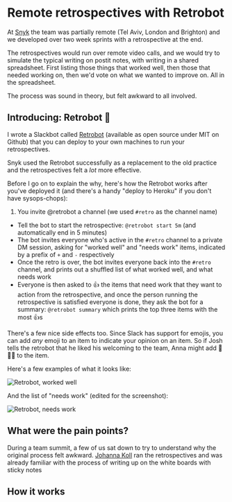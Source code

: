 # Remote retrospectives with Retrobot

At [Snyk](https://snyk.io) the team was partially remote (Tel Aviv, London and Brighton) and we developed over two week sprints with a retrospective at the end.

The retrospectives would run over remote video calls, and we would try to simulate the typical writing on postit notes, with writing in a shared spreadsheet. First listing those things that worked well, then those that needed working on, then we'd vote on what we wanted to improve on. All in the spreadsheet.

The process was sound in theory, but felt awkward to all involved.

<!--more-->

## Introducing: Retrobot 🤖

I wrote a Slackbot called [Retrobot](https://github.com/remy/retrobot#-retrobot) (available as open source under MIT on Github) that you can deploy to your own machines to run your retrospectives.

Snyk used the Retrobot successfully as a replacement to the old practice and the retrospectives felt a *lot* more effective.

Before I go on to explain the why, here's how the Retrobot works after you've deployed it (and there's a handy "deploy to Heroku" if you don't have sysops-chops):

1. You invite @retrobot a channel (we used `#retro` as the channel name)
- Tell the bot to start the retrospective: `@retrobot start 5m` (and automatically end in 5 minutes)
- The bot invites everyone who's active in the `#retro` channel to a private DM session, asking for "worked well" and "needs work" items, indicated by a prefix of `+` and `-` respectively
- Once the retro is over, the bot invites everyone back into the `#retro` channel, and prints out a shuffled list of what worked well, and what needs work
- Everyone is then asked to 👍 the items that need work that they want to action from the retrospective, and once the person running the retrospective is satisfied everyone is done, they ask the bot for a summary: `@retrobot summary` which prints the top three items with the most 👍s

There's a few nice side effects too. Since Slack has support for emojis, you can add *any* emoji to an item to indicate your opinion on an item. So if Josh tells the retrobot that he liked his welcoming to the team, Anna might add 💙🍰🎆 to the item.

Here's a few examples of what it looks like:

![Retrobot, worked well](/images/retro-worked-well.png)

And the list of "needs work" (edited for the screenshot):

![Retrobot, needs work](/images/retro-needs-work.png)

## What were the pain points?

During a team summit, a few of us sat down to try to understand why the original process felt awkward. [Johanna Koll](https://twitter.com/johannakoll) ran the retrospectives and was already familiar with the process of writing up on the white boards with sticky notes

## How it works
